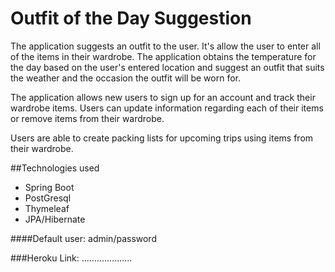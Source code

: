 # Outfit of the Day Suggestion

The application suggests an outfit to the user.
It's allow the user to enter all of the items in
their wardrobe.
The application obtains the temperature for the day
based on the user's entered location and suggest an
outfit that suits the weather and the occasion the 
outfit will be worn for.

The application allows new users to sign up for an account
and track their wardrobe items. Users can update information 
regarding each of their items or remove items from their wardrobe.

Users are able to create packing lists for upcoming trips using items
from their wardrobe.


##Technologies used
- Spring Boot
- PostGresql
- Thymeleaf
- JPA/Hibernate


####Default user:
 admin/password

###Heroku Link: ....................